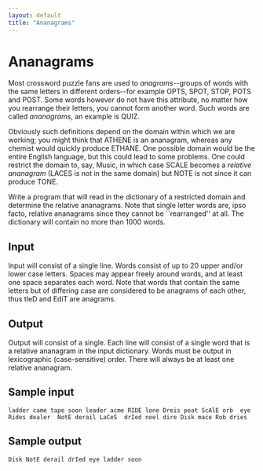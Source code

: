 ```yaml
---
layout: default
title: "Ananagrams"
---
```


Ananagrams
==========

Most crossword puzzle fans are used to *anagrams*--groups of words with the same letters in different orders--for example OPTS, SPOT, STOP, POTS and POST. Some words however do not have this attribute, no matter how you rearrange their letters, you cannot form another word. Such words are called *ananagrams*, an example is QUIZ.

Obviously such definitions depend on the domain within which we are working; you might think that ATHENE is an ananagram, whereas any chemist would quickly produce ETHANE. One possible domain would be the entire English language, but this could lead to some problems. One could restrict the domain to, say, Music, in which case SCALE becomes a *relative ananagram* (LACES is not in the same domain) but NOTE is not since it can produce TONE.

Write a program that will read in the dictionary of a restricted domain and determine the relative ananagrams. Note that single letter words are, ipso facto, relative ananagrams since they cannot be \`\`rearranged'' at all. The dictionary will contain no more than 1000 words.

Input
-----

Input will consist of a single line. Words consist of up to 20 upper and/or lower case letters. Spaces may appear freely around words, and at least one space separates each word. Note that words that contain the same letters but of differing case are considered to be anagrams of each other, thus tIeD and EdiT are anagrams.

Output
------

Output will consist of a single. Each line will consist of a single word that is a relative ananagram in the input dictionary. Words must be output in lexicographic (case-sensitive) order. There will always be at least one relative ananagram.

Sample input
------------

    ladder came tape soon leader acme RIDE lone Dreis peat ScAlE orb  eye  Rides dealer  NotE derail LaCeS  drIed noel dire Disk mace Rob dries

Sample output
-------------

    Disk NotE derail drIed eye ladder soon
